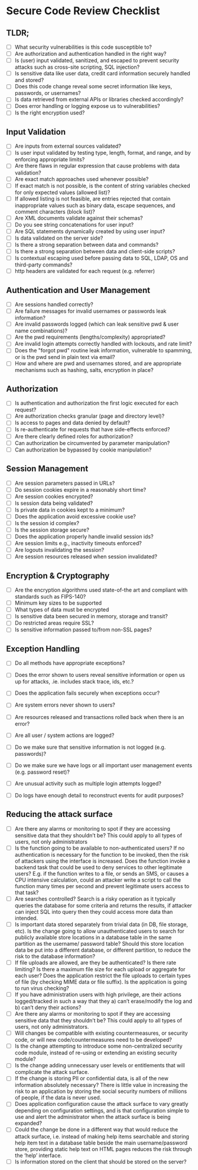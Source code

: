 # Secure Code Review Checklist

## TLDR;
- [ ] What security vulnerabilities is this code susceptible to?
- [ ] Are authorization and authentication handled in the right way?
- [ ] Is (user) input validated, sanitized, and escaped to prevent security attacks such as cross-site scripting, SQL injection?
- [ ] Is sensitive data like user data, credit card information securely handled and stored?
- [ ] Does this code change reveal some secret information like keys, passwords, or usernames?
- [ ] Is data retrieved from external APIs or libraries checked accordingly?
- [ ] Does error handling or logging expose us to vulnerabilities?
- [ ] Is the right encryption used?

## Input Validation
- [ ] Are inputs from external sources validated?
- [ ] Is user input validated by testing type, length, format, and range, and by enforcing appropriate limits?
- [ ] Are there flaws in regular expression that cause problems with data validation? 
- [ ] Are exact match approaches used whenever possible? 
- [ ] If exact match is not possible, is the content of string variables checked for only expected values (allowed list)? 
- [ ] If allowed listing is not feasible, are entries rejected that contain inappropriate values such as binary data, escape sequences, and comment characters (block list)?
- [ ] Are XML documents validate against their schemas?
- [ ] Do you see string concatenations for user input? 
- [ ] Are SQL statements dynamically created by using user input?
- [ ] Is data validated on the server side?
- [ ] Is there a strong separation between data and commands?
- [ ] Is there a strong separation between data and client-side scripts?
- [ ] Is contextual escaping used before passing data to SQL, LDAP, OS and third-party commands?
- [ ] http headers are validated for each request (e.g. referrer)

## Authentication and User Management
- [ ] Are sessions handled correctly?
- [ ] Are failure messages for invalid usernames or passwords leak information?
- [ ] Are invalid passwords logged (which can leak sensitive pwd & user name combinations)?
- [ ] Are the pwd requirements (lengths/complexity) appropriated?
- [ ] Are invalid login attempts correctly handled with lockouts, and rate limit?
- [ ] Does the "forgot pwd" routine leak information, vulnerable to spamming, or is the pwd send in plain text via email?
- [ ] How and where are pwd and usernames stored, and are appropriate mechanisms such as hashing, salts, encryption in place?

## Authorization
- [ ] Is authentication and authorization the first logic executed for each request?
- [ ] Are authorization checks granular (page and directory level)?
- [ ] Is access to pages and data denied by default?
- [ ] Is re-authenticate for requests that have side-effects enforced?
- [ ] Are there clearly defined roles for authorization?
- [ ] Can authorization be circumvented by parameter manipulation?
- [ ] Can authorization be bypassed by cookie manipulation?

## Session Management
- [ ] Are session parameters passed in URLs?
- [ ] Do session cookies expire in a reasonably short time?
- [ ] Are session cookies encrypted?
- [ ] Is session data being validated?
- [ ] Is private data in cookies kept to a minimum?
- [ ] Does the application avoid excessive cookie use?
- [ ] Is the session id complex?
- [ ] Is the session storage secure?
- [ ] Does the application properly handle invalid session ids?
- [ ] Are session limits e.g., inactivity timeouts enforced?
- [ ] Are logouts invalidating the session?
- [ ] Are session resources released when session invalidated?

## Encryption & Cryptography
- [ ] Are the encryption algorithms used state-of-the art and compliant with standards such as FIPS-140?
- [ ] Minimum key sizes to be supported
- [ ] What types of data must be encrypted
- [ ] Is sensitive data been secured in memory, storage and transit? 
- [ ] Do restricted areas require SSL? 
- [ ] Is sensitive information passed to/from non-SSL pages?

## Exception Handling
- [ ] Do all methods have appropriate exceptions?
- [ ] Does the error shown to users reveal sensitive information or open us up for attacks, .ie. includes stack trace, ids, etc.? 
- [ ] Does the application fails securely when exceptions occur?
- [ ] Are system errors never shown to users?
- [ ] Are resources released and transactions rolled back when there is an error?
- [ ] Are all user / system actions are logged?
- [ ] Do we make sure that sensitive information is not logged (e.g. passwords)?
- [ ] Do we make sure we have logs or all important user management events (e.g. password reset)?
- [ ] Are unusual activity such as multiple login attempts logged?
- [ ] Do logs have enough detail to reconstruct events for audit purposes?


## Reducing the attack surface
- [ ] Are there any alarms or monitoring to spot if they are accessing sensitive data that they shouldn’t be? This could
apply to all types of users, not only administrators
- [ ] Is the function going to be available to non-authenticated users? If no authentication is necessary for the function
to be invoked, then the risk of attackers using the interface is increased. Does the function invoke a backend task that
could be used to deny services to other legitimate users? E.g. if the function writes to a file, 
or sends an SMS, or causes a CPU intensive calculation, could an attacker write a
script to call the function many times per second and prevent legitimate users access to that task?
- [ ] Are searches controlled? Search is a risky operation as it typically queries the database for some criteria and returns
the results, if attacker can inject SQL into query then they could access more data than intended.
- [ ] Is important data stored separately from trivial data (in DB, file storage, etc). Is the change going to allow unauthenticated
users to search for publicly available store locations in a database table in the same partition as the username/
password table? Should this store location data be put into a different database, or different partition, to reduce the
risk to the database information?
- [ ] If file uploads are allowed, are they be authenticated? Is there rate limiting? Is there a maximum file size for each
upload or aggregate for each user? Does the application restrict the file uploads to certain types of file (by checking
MIME data or file suffix). Is the application is going to run virus checking?
- [ ] If you have administration users with high privilege, are their actions logged/tracked in such a way that they a) can’t
erase/modify the log and b) can’t deny their actions?
- [ ] Are there any alarms or monitoring to spot if they are accessing sensitive data that they shouldn’t be? This could
apply to all types of users, not only administrators.
- [ ] Will changes be compatible with existing countermeasures, or security code, or will new code/countermeasures
need to be developed?
- [ ] Is the change attempting to introduce some non-centralized security code module, instead of re-using or extending 
an existing security module?
- [ ] Is the change adding unnecessary user levels or entitlements that will complicate the attack surface.
- [ ] If the change is storing PII or confidential data, is all of the new information absolutely necessary? There is little value
in increasing the risk to an application by storing the social security numbers of millions of people, if the data is never
used.
- [ ] Does application configuration cause the attack surface to vary greatly depending on configuration settings, and is
that configuration simple to use and alert the administrator when the attack surface is being expanded?
- [ ] Could the change be done in a different way that would reduce the attack surface, i.e. instead of making help items
searchable and storing help item text in a database table beside the main username/password store, providing static
help text on HTML pages reduces the risk through the ‘help’ interface.
- [ ] Is information stored on the client that should be stored on the server?

